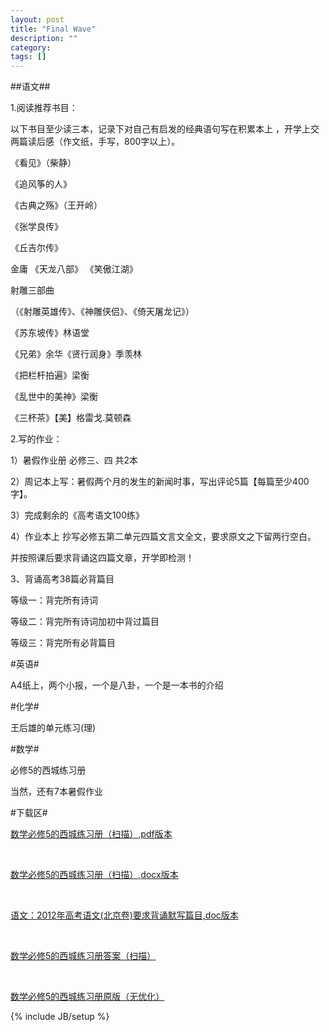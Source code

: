 ```yaml
---
layout: post
title: "Final Wave"
description: ""
category: 
tags: []
---
```


##语文##

1.阅读推荐书目：

以下书目至少读三本，记录下对自己有启发的经典语句写在积累本上 ，开学上交两篇读后感（作文纸，手写，800字以上）。

《看见》（柴静）

《追风筝的人》

《古典之殇》（王开岭）

《张学良传》 

《丘吉尔传》

金庸 《天龙八部》 《笑傲江湖》

射雕三部曲

（《射雕英雄传》、《神雕侠侣》、《倚天屠龙记》）

《苏东坡传》林语堂

《兄弟》余华《贤行润身》季羡林

《把栏杆拍遍》梁衡

《乱世中的美神》梁衡

《三杯茶》【美】格雷戈.莫顿森

2.写的作业：

1）暑假作业册 必修三、四 共2本

2）周记本上写：暑假两个月的发生的新闻时事，写出评论5篇【每篇至少400字】。

3）完成剩余的《高考语文100练》

4）作业本上 抄写必修五第二单元四篇文言文全文，要求原文之下留两行空白。

并按照课后要求背诵这四篇文章，开学即检测！

3、背诵高考38篇必背篇目

等级一：背完所有诗词

等级二：背完所有诗词加初中背过篇目

等级三：背完所有必背篇目

#英语#

A4纸上，两个小报，一个是八卦，一个是一本书的介绍

#化学#

王后雄的单元练习(理)

#数学#

必修5的西城练习册


当然，还有7本暑假作业

#下载区#

<a class="btn btn-large btn-primary" type="button" href="/file/xicheng.pdf">数学必修5的西城练习册（扫描）,pdf版本</a>

<br />

<a class="btn" type="button" href="/file/xicheng.docx">数学必修5的西城练习册（扫描）,docx版本</a>

<br />

<a class="btn btn-large btn-primary" type="button" href="/file/gaokao2012recite.doc">语文：2012年高考语文(北京卷)要求背诵默写篇目,doc版本</a>

<br />

<a class="btn btn-large btn-primary" type="button" href="/file/xicheng.7z">数学必修5的西城练习册答案（扫描）</a>

<br />

<a class="btn btn-link" type="button" href="http://sdrv.ms/15zObUn">数学必修5的西城练习册原版（无优化）</a>



{% include JB/setup %}

